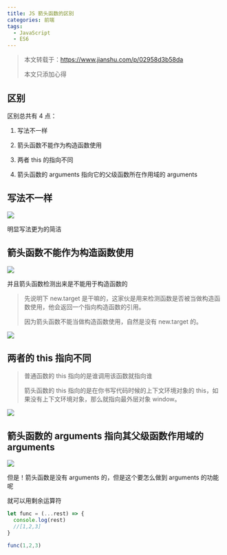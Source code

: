 ```yaml
---
title: JS 箭头函数的区别
categories: 前端
tags:
  - JavaScript
  - ES6
---
```

> 本文转载于：https://www.jianshu.com/p/02958d3b58da
>
> 本文只添加心得

## 区别

区别总共有 4 点：

1. 写法不一样

3. 箭头函数不能作为构造函数使用

4. 两者 this 的指向不同

5. 箭头函数的 arguments 指向它的父级函数所在作用域的 arguments

   

## 写法不一样

![](https://txy-tc-ly-1256104767.cos.ap-guangzhou.myqcloud.com/16021827-39c9fca447ea83b3.png)

明显写法更为的简洁

## 箭头函数不能作为构造函数使用

![](https://txy-tc-ly-1256104767.cos.ap-guangzhou.myqcloud.com/16021827-f861d69b3ebe9233.png)

并且箭头函数检测出来是不能用于构造函数的

> 先说明下 new.target 是干嘛的，这家伙是用来检测函数是否被当做构造函数使用，他会返回一个指向构造函数的引用。
>
> 因为箭头函数不能当做构造函数使用，自然是没有 new.target 的。

![](https://txy-tc-ly-1256104767.cos.ap-guangzhou.myqcloud.com/16021827-c5b6b745bb9eec63.png)

## 两者的 this 指向不同

> 普通函数的 this 指向的是谁调用该函数就指向谁
>
> 箭头函数的 this 指向的是在你书写代码时候的上下文环境对象的 this，如果没有上下文环境对象，那么就指向最外层对象 window。

![](https://txy-tc-ly-1256104767.cos.ap-guangzhou.myqcloud.com/16021827-bbd21fc63a929fe7.png)

## 箭头函数的 arguments 指向其父级函数作用域的 arguments

![](https://txy-tc-ly-1256104767.cos.ap-guangzhou.myqcloud.com/16021827-808506906716ac37.jpg)

但是！箭头函数是没有 arguments 的，但是这个要怎么做到 arguments 的功能呢

就可以用剩余运算符

```js
let func = (...rest) => {
  console.log(rest)
  //[1,2,3]
}

func(1,2,3)
```


